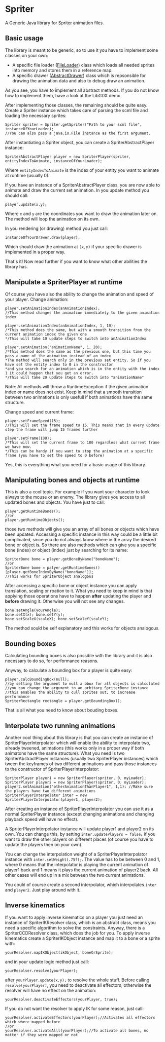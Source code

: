 Spriter
=======

A Generic Java library for Spriter animation files.



Basic usage
-----------
The library is meant to be generic, so to use it you have to implement some classes on your own:
*   A specific file loader ([FileLoader](https://github.com/Trixt0r/spriter/blob/master/Spriter/src/com/brashmonkey/spriter/file/FileLoader.java "FileLoader")) class which loads all needed sprites into memory and stores them in a reference map.
*   A specific drawer ([AbstractDrawer](https://github.com/Trixt0r/spriter/blob/master/Spriter/src/com/brashmonkey/spriter/draw/AbstractDrawer.java "AbstractDrawer")) class which is repsonsible for drawing the animation data and also to debug draw an animation.

As you see, you have to implement all abstract methods.
If you do not know how to implement them, have a look at the LibGDX demo.

After implementing those classes, the remaining should be quite easy.
Create a Spriter instance which takes care of parsing the scml file and loading the necessary sprites:
```
Spriter spriter = Spriter.getSpriter("Path to your scml file", instanceOfYourLoader);
//You can also pass a java.io.File instance as the first argument.
```

After instantiating a Spriter object, you can create a SpriterAbstractPlayer instance:
```
SpriterAbstractPlayer player = new SpriterPlayer(spriter, entityIndexToAnimate, instanceOfYourLoader);
```
Where `entityIndexToAnimate` is the index of your entity you want to animate at runtime (usually 0).

If you have an instance of a SpriterAbstractPlayer class, you are now able to animate and draw the current set animation.
In you update method you should call:
```
player.update(x,y);
```
Where `x` and `y` are the coordinates you want to draw the animation later on.
The method will loop the animation on its own.

In you rendering (or drawing) method you just call:
```
instanceOfYourDrawer.draw(player);
```
Which should draw the animation at `(x,y)` if your specific drawer is implemented in a proper way.

That's it! Now read further if you want to know what other abilities the library has.

Manipulate a SpriterPlayer at runtime
-----------------------------
Of course you have also the ability to change the animation and speed of your player.
Change animation:
```
player.setAnimationIndex(anAnimationIndex);
//This method changes the animation immediately to the given animation index

player.setAnimationIndex(anAnimationIndex, 1, 10);
/*This method does the same, but with a smooth transition from the current animation index the given one
*/This will take 10 update steps to switch into anAnimationIndex

player.setAnimation("animationName", 1, 20); 
/*This method does the same as the previous one, but this time you pass a name of the animation instead of an index
*The method will search only in the previous set entity. So if you have set the entity index to 0 in the constructor
*and you search for an animation which is in the entity with the index 1 it could happen that you get an error.
*/This will take 20 update steps to switch into "animationName"
```
Note: All methods will throw a RuntimeException if the given animation index or name does not exist.
Keep in mind that a smooth transition between two animations is only usefull if both animations have the same structure.

Change speed and current frame:
```
player.setFrameSpeed(15);
//This will set the frame speed to 15. This means that in every update step the frame will jump 15 frames further

player.setFrame(100);
/*This will set the current frame to 100 regardless what current frame we have now.
*/This can be handy if you want to stop the animation at a specific frame (you have to set the speed to 0 before)
```
Yes, this is everything what you need for a basic usage of this library.

Manipulating bones and objects at runtime
-----------------------------------------
This is also a cool topic. For example if you want your character to look always to the mouse or an enemy.
The library gives you access to all updated bones and objects. You have just to call:
```
player.getRuntimeBones();
//or
player.getRuntimeObjects();
```
those two methods will give you an array of all bones or objects which have been updated.
Accessing a specific instance in this way could be a little bit complicated, since you do not always know where in the
array the desired bone or object is.
So there are also methods which can give you a specific bone (index) or object (index) just by searching for its name:
```
SpriterBone bone = player.getBoneByName("boneName");
//or
SpriterBone bone = palyer.getRuntimeBones()[player.getBoneIndexByName("boneName")];
//This works for SpriterObject analogous
```
After accessing a specific bone or object instance you can apply translation, scaling or roation to it.
What you need to keep in mind is that applying those operations have to happen __after__ updating the player
and __before__ drawing it. Otherwise you will not see any changes.
```
bone.setAngle(yourAngle);
bone.setX(x); bone.setY(y);
bone.setScaleX(scaleX); bone.setScaleY(scaleY);
```
The method sould be self explanatory and this works for objects analogous.

Bounding boxes
--------------
Calculating bounding boxes is also possible with the library and it is also necessary to do so, for performance reasons.

Anyway, to calculate a bounding box for a player is quite easy:
```
player.calcBoundingBox(null);
//by setting the argument to null a bbox for all objects is calculated
//you can change the argument to an arbitary SpriterBone instance
//this enables the ability to cull sprites out, to increase performance
SpriterRectangle rectangle = player.getBoundingBox();
```

That is all what you need to know about bouding boxes.

Interpolate two running animations
----------------------------------
Another cool thing about this library is that you can create an instance of SpriterPlayerInterpolator which will enable
the ability to interpolate two, already tweened, animations (this works only in a proper way if both animatons have the
same structure).
What you need is two SpriterAbstractPlayer instances (usually two SpriterPlayer instances) which tween the keyframes of
two different animations and pass those instances to the constructor of SpriterPlayerInterpolator:
```
SpriterPlayer player1 = new SpriterPlayer(spriter, 0, myLoader);
SpriterPlayer player2 = new SpriterPlayer(spriter, 0, myLoader);
player2.setAnimation("otherAnimationThanPlayer1", 1,1): //Make sure the players have two different animations
SpriterPlayerInterpolator inter = new SpriterPlayerInterpolator(player1, player2);
```
After creating an instance of SpriterPlayerInterpolator you can use it as a normal SpriterPlayer instance
(except changing animations and changing playback speed will have no effect).

A SpriterPlayerInterpolator instance will update player1 and player2 on its own. You can change this, by setting
`inter.updatePlayers = false;` if you want to draw the other players on different places
(of course you have to update the players then on your own).

You can change the interpolation weight of a SpriterPlayerInterpolator instance with `inter.setWeight(.75f);`.
The value has to be between 0 and 1, where 0 means that the interpolator is playing the current animation of player1 back
and 1 means it plays the current animation of player2 back. All other cases will end up in a mix between the two current animations.

You could of course create a second interpolator, which interpolates `inter` and `player2`. Just play around with it.

Inverse kinematics
------------------
If you want to apply inverse kinematics on a player you just need an instance of SpriterIKResolver class,
which is an abstract class, means you need a specific algorithm to solve the constraints.
Anyway, there is a SpriterCCDResolver class, which does the job for you.
To apply inverse kinematics create a SpriterIKObject instance and map it to a bone or a sprite with:

```
yourResolver.mapIKObject(ikObject, boneOrSprite);
```
and in your update logic method just call:
```
yourResolver.resolve(yourPlayer);
```
after `yourPlayer.update(x,y);` to resolve the whole stuff.
Before calling `resolve(yourPlayer)`, you need to deactivate all effectors, otherwise the resolver will have no 
effect on the animation:
```
yourResolver.deactivateEffectors(yourPlayer, true);
```
If you do not want the resolver to apply IK for some reason, just call:
```
yourResolver.activateEffectors(yourPlayer);//Activates all effectors which where mapped before
//or
yourResolver.activateAlll(yourPlayer);//To activate all bones, no matter if they were mapped or not
```
